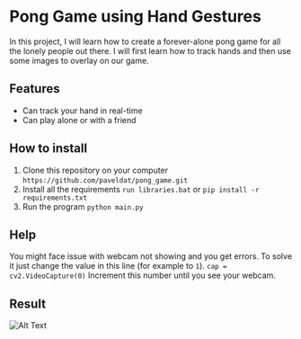 # Pong Game using Hand Gestures
In this project, I will learn how to create a forever-alone pong game for all the lonely people out there. 
I will first learn how to track hands and then use some images to overlay on our game.

## Features
* Can track your hand in real-time
* Can play alone or with a friend

## How to install
1. Clone this repository on your computer
`https://github.com/paveldat/pong_game.git`
2. Install all the requirements
`run libraries.bat` or
`pip install -r requirements.txt`
3. Run the program
`python main.py`

## Help
You might face issue with webcam not showing and you get errors.
To solve it just change the value in this line (for example to `1`).
`cap = cv2.VideoCapture(0)`
Increment this number until you see your webcam.

## Result
![Alt Text](https://github.com/paveldat/pong_game/blob/main/img/Result.gif)
